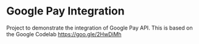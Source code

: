 # Google Pay Integration
Project to demonstrate the integration of Google Pay API. This is based on the Google Codelab https://goo.gle/2HwDiMh
